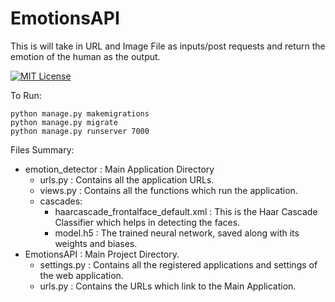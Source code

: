 # EmotionsAPI
This is will take in URL and Image File as inputs/post requests and return the emotion of the human as the output. 

[![MIT License](https://img.shields.io/github/license/vivekboss99/EmotionsAPI)](https://github.com/vivekboss99/EmotionsAPI/blob/master/LICENSE)

To Run:
```
python manage.py makemigrations
python manage.py migrate
python manage.py runserver 7000
```
Files Summary:

- emotion_detector : Main Application Directory
  - urls.py :  Contains all the application URLs.
  - views.py : Contains all the functions which run the application.
  - cascades:
    * haarcascade_frontalface_default.xml : This is the Haar Cascade Classifier which helps in detecting the faces.
    * model.h5 : The trained neural network, saved along with its weights and biases.
- EmotionsAPI : Main Project Directory.
  - settings.py :  Contains all the registered applications and settings of the web application.
  - urls.py : Contains the URLs which link to the Main Application.

